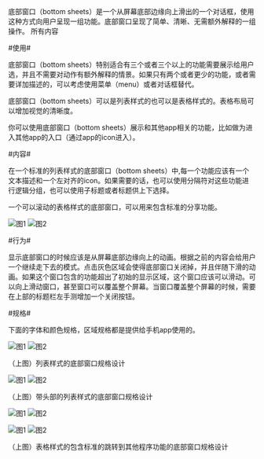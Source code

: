 底部窗口（bottom sheets）是一个从屏幕底部边缘向上滑出的一个对话框，使用这种方式向用户呈现一组功能。底部窗口呈现了简单、清晰、无需额外解释的一组操作。
所有内容

#使用#

底部窗口（bottom sheets）特别适合有三个或者三个以上的功能需要展示给用户选，并且不需要对动作有额外解释的情景。如果只有两个或者更少的功能，或者需要详加描述的，可以考虑使用菜单（menu）或者对话框替代。

底部窗口（bottom sheets）可以是列表样式的也可以是表格样式的。表格布局可以增加视觉的清晰度。

你可以使用底部窗口（bottom sheets）展示和其他app相关的功能，比如做为进入其他app的入口（通过app的icon进入）。

#内容#

在一个标准的列表样式的底部窗口（bottom sheets）中,每一个功能应该有一个文本描述和一个左对齐的icon。如果需要的话，也可以使用分隔符对这些功能进行逻辑分组，也可以使用子标题或者标题供上下选择。

一个可以滚动的表格样式的底部窗口，可以用来包含标准的分享功能。

![图1](images/components-bottomsheet-for-mobile-1a_large_mdpi.png)
![图2](images/components-bottomsheet-for-mobile-1b_large_mdpi.png)

#行为#

显示底部窗口的时候应该是从屏幕底部边缘向上的动画。根据之前的内容会给用户一个继续走下去的模式。点击灰色区域会使得底部窗口关闭掉，并且伴随下滑的动画。如果这个窗口包含的功能超出了初始的显示区域，这个窗口应该可以滑动。可以向上滑动窗口，甚至窗口可以覆盖整个屏幕。当窗口覆盖整个屏幕的时候，需要在上部的标题栏左手测增加一个关闭按钮。

#规格#

下面的字体和颜色规格，区域规格都是提供给手机app使用的。

![图1](images/components-bottomsheets-content-actionsheet_08_large_mdpi.png)
![图2](images/components-bottomsheets-content-actionsheet_08b_large_mdpi.png)

（上图）列表样式的底部窗口规格设计

![图1](images/components-bottomsheets-content-actionsheet_12_large_mdpi.png)
![图2](images/components-bottomsheets-content-actionsheet_12b_large_mdpi.png)

（上图）带头部的列表样式的底部窗口规格设计

![图1](images/components-bottomsheets-content-bottomsheet_10a_large_mdpi.png)
![图2](images/components-bottomsheets-content-bottomsheet_10b_large_mdpi.png)

![图1](images/components-bottomsheets-content-actionsheet_20_large_mdpi.png)
![图2](images/components-bottomsheets-content-actionsheet_20b_large_mdpi.png)

（上图）表格样式的包含标准的跳转到其他程序功能的底部窗口规格设计

